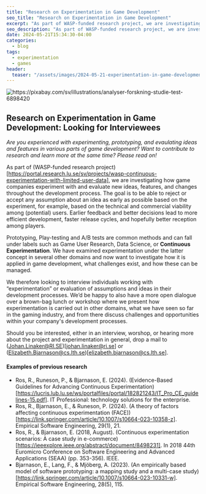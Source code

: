 ```yaml
---
title: "Research on Experimentation in Game Development"
seo_title: "Research on Experimentation in Game Development"
excerpt: "As part of WASP-funded research project, we are investigating how game companies experiment with and evaluate new ideas, features, and changes throughout the development process. The goal is to be able to reject or accept any assumption about an idea as early as possible based on the experiment, for example, based on the technical and commercial viability among (potential) users. Earlier feedback and better decisions lead to more efficient development, faster release cycles, and hopefully better reception among players."
seo_description: "As part of WASP-funded research project, we are investigating how game companies experiment with and evaluate new ideas, features, and changes throughout the development process. The goal is to be able to reject or accept any assumption about an idea as early as possible based on the experiment, for example, based on the technical and commercial viability among (potential) users. Earlier feedback and better decisions lead to more efficient development, faster release cycles, and hopefully better reception among players."
date: 2024-05-21T15:34:30-04:00
categories:
  - blog
tags:
  - experimentation
  - games
header:
  teaser: "/assets/images/2024-05-21-experimentation-in-game-development/teaser.png"
---
```


<div class="thumbnail-container">
<img src="/assets/images/2024-05-21-experimentation-in-game-development/teaser.jpg" alt="https://pixabay.com/sv/illustrations/analyser-forskning-studie-test-6898420"></div>

## Research on Experimentation in Game Development: Looking for Interviewees

*Are you experienced with experimenting, prototyping, and evaulating ideas and features in various parts of game development? Want to contribute to research and learn more at the same time? Please read on!* 

As part of (WASP-funded research project)[https://portal.research.lu.se/sv/projects/wasp-continuous-experimentation-with-limited-user-data], we are investigating how game companies experiment with and evaluate new ideas, features, and changes throughout the development process. The goal is to be able to reject or accept any assumption about an idea as early as possible based on the experiment, for example, based on the technical and commercial viability among (potential) users. Earlier feedback and better decisions lead to more efficient development, faster release cycles, and hopefully better reception among players.

Prototyping, Play-testing and A/B tests are common methods and can fall under labels such as Game User Research, Data Science, or **Continuous Experimentation**. We have examined experimentation under the latter concept in several other domains and now want to investigate how it is applied in game development, what challenges exist, and how these can be managed.

We therefore looking to interview individuals working with “experimentation” or evaluation of assumptions and ideas in their development processes. We’d be happy to also have a more open dialogue over a brown-bag lunch or workshop where we present how experimentation is carried out in other domains, what we have seen so far in the gaming industry, and from there discuss challenges and opportunities within your company's development processes.

Should you be interested, either in an interview, worshop, or hearing more about the project and experimentation in general, drop a mail to (Johan.Linaker@RI.SE)[johan.linaker@ri.se] or (Elizabeth.Bjarnason@cs.lth.se)[elizabeth.bjarnason@cs.lth.se].


#### Examples of previous research
* Ros, R., Runeson, P., & Bjarnason, E. (2024). (Evidence-Based Guidelines for Advancing Continuous Experimentation)[https://lucris.lub.lu.se/ws/portalfiles/portal/182821243/IT_Pro_CE_guidelines-15.pdf]. IT Professional: technology solutions for the enterprise.
* Ros, R., Bjarnason, E., & Runeson, P. (2024). (A theory of factors affecting continuous experimentation (FACE))[https://link.springer.com/article/10.1007/s10664-023-10358-z]. Empirical Software Engineering, 29(1), 21.
* Ros, R., & Bjarnason, E. (2018, August). (Continuous experimentation scenarios: A case study in e-commerce)[https://ieeexplore.ieee.org/abstract/document/8498231]. In 2018 44th Euromicro Conference on Software Engineering and Advanced Applications (SEAA) (pp. 353-356). IEEE.
* Bjarnason, E., Lang, F., & Mjöberg, A. (2023). (An empirically based model of software prototyping: a mapping study and a multi-case study)[https://link.springer.com/article/10.1007/s10664-023-10331-w]. Empirical Software Engineering, 28(5), 115.
